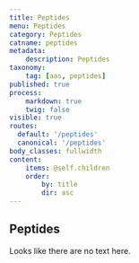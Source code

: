 ```yaml
---
title: Peptides
menu: Peptides
category: Peptides
catname: peptides
metadata:
    description: Peptides
taxonomy:
    tag: [aas, peptides]
published: true
process:
    markdown: true
    twig: false
visible: true
routes:
  default: '/peptides'
  canonical: '/peptides'
body_classes: fullwidth
content:
    items: @self.children
    order:
        by: title
        dir: asc
---
```

## Peptides
Looks like there are no text here.
